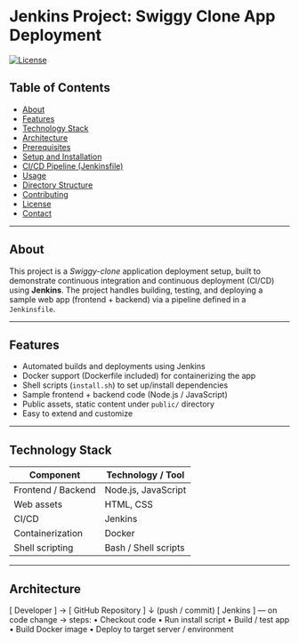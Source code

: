 # Jenkins Project: Swiggy Clone App Deployment

[![License](https://img.shields.io/badge/license-MIT-blue.svg)](#license)

## Table of Contents

- [About](#about)  
- [Features](#features)  
- [Technology Stack](#technology-stack)  
- [Architecture](#architecture)  
- [Prerequisites](#prerequisites)  
- [Setup and Installation](#setup-and-installation)  
- [CI/CD Pipeline (Jenkinsfile)](#cicd-pipeline-jenkinsfile)  
- [Usage](#usage)  
- [Directory Structure](#directory-structure)  
- [Contributing](#contributing)  
- [License](#license)  
- [Contact](#contact)

---

## About

This project is a *Swiggy-clone* application deployment setup, built to demonstrate continuous integration and continuous deployment (CI/CD) using **Jenkins**. The project handles building, testing, and deploying a sample web app (frontend + backend) via a pipeline defined in a `Jenkinsfile`.

---

## Features

- Automated builds and deployments using Jenkins  
- Docker support (Dockerfile included) for containerizing the app  
- Shell scripts (`install.sh`) to set up/install dependencies  
- Sample frontend + backend code (Node.js / JavaScript)  
- Public assets, static content under `public/` directory  
- Easy to extend and customize

---

## Technology Stack

| Component        | Technology / Tool        |
|------------------|---------------------------|
| Frontend / Backend | Node.js, JavaScript     |
| Web assets        | HTML, CSS               |
| CI/CD             | Jenkins                 |
| Containerization  | Docker                  |
| Shell scripting   | Bash / Shell scripts     |

---

## Architecture

[ Developer ] → [ GitHub Repository ]
↓ (push / commit)
[ Jenkins ] — on code change → steps:
• Checkout code
• Run install script
• Build / test app
• Build Docker image
• Deploy to target server / environment
